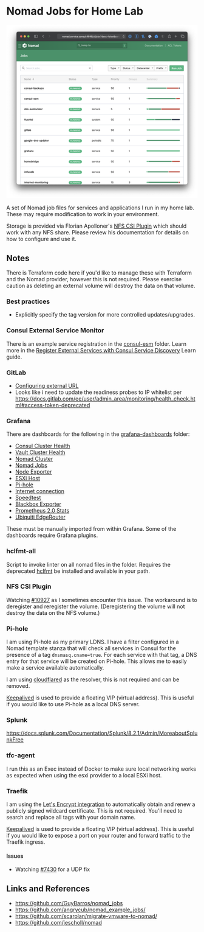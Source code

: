 # Nomad Jobs for Home Lab

![](../nomad.png)

A set of Nomad job files for services and applications I run in my home lab. These may require modification to work in your environment.

Storage is provided via Florian Apolloner's [NFS CSI Plugin](https://gitlab.com/rocketduck/csi-plugin-nfs) which should work with any NFS share. Please review his documentation for details on how to configure and use it.

## Notes
There is Terraform code here if you'd like to manage these with Terraform and the Nomad provider, however this is not required. Please exercise caution as deleting an external volume will destroy the data on that volume.

### Best practices
- Explicitly specify the tag version for more controlled updates/upgrades.

### Consul External Service Monitor
There is an example service registration in the [consul-esm](./consul-esm) folder. Learn more in the [Register External Services with Consul Service Discovery](https://learn.hashicorp.com/tutorials/consul/service-registration-external-services) Learn guide. 

### GitLab
- [Configuring external URL](https://gitlab.com/gitlab-org/omnibus-gitlab/-/blob/master/doc/settings/configuration.md#configuring-the-external-url-for-gitlab)
- Looks like i need to update the readiness probes to IP whitelist per https://docs.gitlab.com/ee/user/admin_area/monitoring/health_check.html#access-token-deprecated

### Grafana
There are dashboards for the following in the [grafana-dashboards](./grafana-dashboards) folder:
- [Consul Cluster Health](https://github.com/tradel/vault-consul-monitoring/blob/master/dashboards/consul_cluster_health.json)
- [Vault Cluster Health](https://github.com/tradel/vault-consul-monitoring/blob/master/dashboards/vault_cluster_health.json)
- [Nomad Cluster](https://github.com/bitrockteam/caravan-application-support/blob/release/caravan-0.1/grafana_dashboards/nomad-cluster_rev1.json)
- [Nomad Jobs](https://github.com/bitrockteam/caravan-application-support/blob/release/caravan-0.1/grafana_dashboards/nomad-jobs_rev1.json)
- [Node Exporter](https://github.com/bitrockteam/caravan-application-support/blob/release/caravan-0.1/grafana_dashboards/node-exporter_rev1.json)
- [ESXi Host](https://grafana.com/grafana/dashboards/10076)
- [Pi-hole](https://grafana.com/grafana/dashboards/10176)
- [Internet connection](https://github.com/geerlingguy/internet-pi/blob/master/internet-monitoring/grafana/provisioning/dashboards/internet-connection.json)
- [Speedtest](https://github.com/MiguelNdeCarvalho/speedtest-exporter/blob/main/Dashboard/Speedtest%20Dashboard-1609529464845.json)
- [Blackbox Exporter](https://grafana.com/grafana/dashboards/7587)
- [Prometheus 2.0 Stats](https://github.com/grafana/grafana/blob/main/public/app/plugins/datasource/prometheus/dashboards/prometheus_2_stats.json)
- [Ubiquiti EdgeRouter](https://github.com/WaterByWind/grafana-dashboards/tree/master/UBNT-EdgeRouter)

These must be manually imported from within Grafana. Some of the dashboards require Grafana plugins.

### hclfmt-all
Script to invoke linter on all nomad files in the folder. Requires the deprecated [hclfmt](https://github.com/fatih/hclfmt) be installed and available in your path.

### NFS CSI Plugin
Watching [#10927](https://github.com/hashicorp/nomad/issues/10927) as I sometimes encounter this issue. The workaround is to deregister and reregister the volume. (Deregistering the volume will not destroy the data on the NFS volume.)

### Pi-hole
I am using Pi-hole as my primary LDNS. I have a filter configured in a Nomad template stanza that will check all services in Consul for the presence of a tag `dnsmasq.cname=true`. For each service with that tag, a DNS entry for that service will be created on Pi-hole. This allows me to easily make a service available automatically. 

I am using [cloudflared](https://developers.cloudflare.com/cloudflare-one/connections/connect-apps/install-and-setup/installation) as the resolver, this is not required and can be removed.

[Keepalived](https://www.keepalived.org) is used to provide a floating VIP (virtual address). This is useful if you would like to use Pi-hole as a local DNS server.

### Splunk
https://docs.splunk.com/Documentation/Splunk/8.2.1/Admin/MoreaboutSplunkFree

### tfc-agent
I run this as an Exec instead of Docker to make sure local networking works as expected when using the esxi provider to a local ESXi host.

### Traefik
I am using the [Let's Encrypt integration](https://doc.traefik.io/traefik/https/acme/) to automatically obtain and renew a publicly signed wildcard certificate. This is not required. You'll need to search and replace all tags with your domain name.

[Keepalived](https://www.keepalived.org) is used to provide a floating VIP (virtual address). This is useful if you would like to expose a port on your router and forward traffic to the Traefik ingress.

#### Issues
- Watching [#7430](https://github.com/traefik/traefik/issues/7430) for a UDP fix

## Links and References
- https://github.com/GuyBarros/nomad_jobs
- https://github.com/angrycub/nomad_example_jobs/
- https://github.com/scarolan/migrate-vmware-to-nomad/
- https://github.com/jescholl/nomad